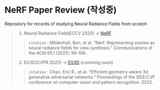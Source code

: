 # NeRF Paper Review (작성중)
Repository for records of studying Neural Radiance Fields from scratch

>1. Neural Radiance Field(ECCV 2020) -> [NeRF](https://www.matthewtancik.com/nerf)
>> `citation` : Mildenhall, Ben, et al. "Nerf: Representing scenes as neural radiance fields for view synthesis." Communications of the ACM 65.1 (2021): 99-106.
>2. EG3D(CVPR 2022) -> [EG3D](https://nvlabs.github.io/eg3d/) (comming soon)
>> `citation` : Chan, Eric R., et al. "Efficient geometry-aware 3d generative adversarial networks." Proceedings of the IEEE/CVF conference on computer vision and pattern recognition. 2022.
